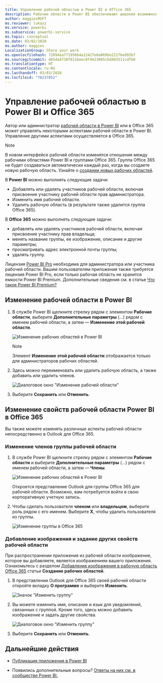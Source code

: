 ```yaml
---
title: Управление рабочей областью в Power BI и Office 365
description: Рабочие области в Power BI обеспечивают широкие возможности для совместной работы на основе групп Office 365. Вы можете управлять рабочими областями в Power BI и в Office 365.
author: maggiesMSFT
ms.reviewer: lukasz
ms.service: powerbi
ms.subservice: powerbi-service
ms.topic: conceptual
ms.date: 03/02/2020
ms.author: maggies
LocalizationGroup: Share your work
ms.openlocfilehash: 72694ea771950b4a12427e0a0696e221fbe993bf
ms.sourcegitcommit: d65da4738f011beec8f4423085cbd483511cdfb0
ms.translationtype: HT
ms.contentlocale: ru-RU
ms.lasthandoff: 03/03/2020
ms.locfileid: "78237852"
---
```

# <a name="manage-your-workspace-in-power-bi-and-office-365"></a>Управление рабочей областью в Power BI и Office 365

Автор или администратор [рабочей области в Power BI](service-create-distribute-apps.md) или в Office 365 может управлять некоторыми аспектами рабочей области в Power BI. Управление другими аспектами осуществляется в Office 365.

> [!NOTE]
> В новом интерфейсе рабочей области изменятся отношения между рабочими областями Power BI и группами Office 365. Группа Office 365 не будет создаваться автоматически каждый раз, когда вы создаете новую рабочую область. Узнайте о [создании новых рабочих областей](service-create-the-new-workspaces.md).

В **Power BI** можно выполнять следующие задачи:

* Добавлять или удалять участников рабочей области, включая присвоение участнику рабочей области прав администратора.
* Изменить имя рабочей области.
* Удалить рабочую область (в результате также удалится группа Office 365).

В **Office 365** можно выполнять следующие задачи:

* добавлять или удалять участников рабочей области, включая присвоение участнику прав владельца;
* менять название группы, ее изображение, описание и другие параметры;
* просматривать адрес электронной почты группы;
* удалять группу.

Лицензия [Power BI Pro](service-features-license-type.md) необходима для администратора или участника рабочей области. Вашим пользователям приложения также требуется лицензия Power BI Pro, если только рабочая область не хранится емкости Power BI Premium. Дополнительные сведения см. в статье [Что такое Power BI Premium?](service-premium-what-is.md)

## <a name="edit-your-workspace-in-power-bi"></a>Изменение рабочей области в Power BI

1. В службе Power BI щелкните стрелку рядом с элементом **Рабочие области**, выберите **Дополнительные параметры** (…) рядом с именем рабочей области, а затем — **Изменение этой рабочей области**.

   ![Изменение рабочих областей в Power BI](media/service-manage-app-workspace-in-power-bi-and-office-365/power-bi-app-ellipsis.png)

   > [!NOTE]
   > Элемент **Изменение этой рабочей области** отображается только для администраторов рабочих областей.

1. Здесь можно переименовать или удалить рабочую область, а также добавить или удалить членов.

   ![Диалоговое окно "Изменение рабочей области"](media/service-manage-app-workspace-in-power-bi-and-office-365/power-bi-app-edit-workspace.png)

1. Выберите **Сохранить** или **Отменить**.

## <a name="edit-power-bi-workspace-properties-in-office-365"></a>Изменение свойств рабочей области Power BI в Office 365

Вы также можете изменять различные аспекты рабочей области непосредственно в Outlook для Office 365.

### <a name="edit-the-members-of-the-workspace-group"></a>Изменение членов группы рабочей области

1. В службе Power BI щелкните стрелку рядом с элементом **Рабочие области** и выберите **Дополнительные параметры** (…) рядом с именем рабочей области, а затем — **Члены**.

   ![Изменение рабочих областей в Power BI](media/service-manage-app-workspace-in-power-bi-and-office-365/power-bi-app-ellipsis-members.png)

   Откроется представление Outlook для группы Office 365 для рабочей области. Возможно, вам потребуется войти в свою корпоративную учетную запись.

1. Чтобы сделать пользователя **членом** или **владельцем**, выберите роль рядом с его именем. Выберите **X**, чтобы удалить пользователя из группы.

   ![Изменение группы в Office 365](media/service-manage-app-workspace-in-power-bi-and-office-365/pbi_managegroupo365.png)

### <a name="add-an-image-and-set-other-workspace-properties"></a>Добавление изображения и задание других свойств рабочей области

При распространении приложения из рабочей области изображение, которое вы добавляете, является изображением вашего приложения. Ознакомьтесь с разделом [Добавление изображения в рабочую область Office 365](service-create-workspaces.md#add-an-image-to-your-office-365-workspace-optional) статьи **Создание рабочих областей**.

1. В представлении Outlook для Office 365 своей рабочей области откройте вкладку **О программе** и выберите **Изменить**.

    ![Значок "Изменить группу"](media/service-manage-app-workspace-in-power-bi-and-office-365/pbi_editgroupo365.png)
1. Вы можете изменить имя, описание и язык для уведомлений, связанных с группой. Кроме того, здесь можно добавить изображение и задать другие свойства.

   ![Диалоговое окно "Изменить группу"](media/service-manage-app-workspace-in-power-bi-and-office-365/pbi_editgrpo365dialog.png)

1. Выберите **Сохранить** или **Отменить**.

## <a name="next-steps"></a>Дальнейшие действия

* [Публикация приложения в Power BI](service-create-distribute-apps.md)

* Появились дополнительные вопросы? [Ответы на них см. в сообществе Power BI.](https://community.powerbi.com/)
